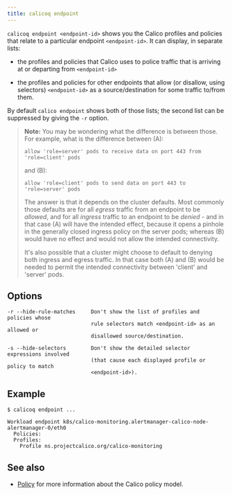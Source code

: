 ```yaml
---
title: calicoq endpoint
---
```


`calicoq endpoint <endpoint-id>` shows you the Calico profiles and policies
that relate to a particular endpoint `<endpoint-id>`.  It can display, in
separate lists:

- the profiles and policies that Calico uses to police traffic that is arriving
  at or departing from `<endpoint-id>`

- the profiles and policies for other endpoints that allow (or disallow, using
  selectors) `<endpoint-id>` as a source/destination for some traffic to/from
  them.

By default `calico endpoint` shows both of those lists; the second list can be
suppressed by giving the `-r` option.

> **Note:** You may be wondering what the difference is between those.  For
> example, what is the difference between (A):
>
> ```
> allow 'role=server' pods to receive data on port 443 from 'role=client' pods
> ```
>
> and (B):
>
> ```
> allow 'role=client' pods to send data on port 443 to 'role=server' pods
> ```
>
> The answer is that it depends on the cluster defaults.  Most commonly those
> defaults are for all *egress* traffic from an endpoint to be *allowed*, and for
> all *ingress* traffic to an endpoint to be *denied* - and in that case (A) will
> have the intended effect, because it opens a pinhole in the generally closed
> ingress policy on the server pods; whereas (B) would have no effect and would
> not allow the intended connectivity.
>
> It's also possible that a cluster might choose to default to denying both
> ingress and egress traffic.  In that case both (A) and (B) would be needed to
> permit the intended connectivity between 'client' and 'server' pods.

## Options

```
-r --hide-rule-matches     Don't show the list of profiles and policies whose
                           rule selectors match <endpoint-id> as an allowed or
                           disallowed source/destination.

-s --hide-selectors        Don't show the detailed selector expressions involved
                           (that cause each displayed profile or policy to match
                           <endpoint-id>).
```

## Example

```
$ calicoq endpoint ...

Workload endpoint k8s/calico-monitoring.alertmanager-calico-node-alertmanager-0/eth0
  Policies:
  Profiles:
    Profile ns.projectcalico.org/calico-monitoring
```

## See also

-  [Policy]({{site.baseurl}}/{{page.version}}/reference/calicoctl/resources/policy) for
   more information about the Calico policy model.
